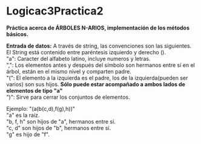 # Logicac3Practica2
**Práctica acerca de ÁRBOLES N-ARIOS, implementación de los métodos básicos.**


**Entrada de datos:** A través de string, las convenciones son las siguientes.
El String está contenido entre paréntesis izquierdo y derecho ().
 <br>"a": Caracter del alfabeto latino, incluye numeros y letras.
 <br>",": Los elementos antes y después del símbolo son hermanos entre sí en el árbol, están en el mismo nivel y comparten padre.
 <br>"(": El elemento a la izquierda es el padre, los de la izquierda(pueden ser varios) son sus hijos. **Sólo puede estar acompañado a ambos lados de elementos de tipo "a"**
 <br>")": Sirve para cerrar los conjuntos de elementos.
 
 Ejemplo: "(a(b(c,d),f(g),h))"
          <br>"a" es la raíz.
          <br>"b, f, h" son hijos de "a", hermanos entre sí.
          <br>"c, d" son hijos de "b", hermanos entre sí.
          <br>"g" es hijo de "f".
